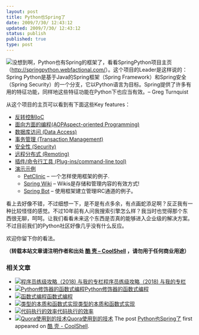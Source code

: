 ```yaml
---
layout: post
title: Python也Spring了
date: 2009/7/30/ 12:43:12
updated: 2009/7/30/ 12:43:12
status: publish
published: true
type: post
---
```


![](http://springpython.webfactional.com/reference/html/images/spring_python_white.png)没想到啊，Python也有Spring的框架了，看看SpringPython项目主页（<http://springpython.webfactional.com/>）。这个项目的Leader是这样说的：Spring Python是基于Java的Spring框架（Spring Framework）和Spring安全（Spring Security）的一个分支，它以Python语言为目标。Spring提供了许多有用的特征功能，同样地这些特征功能在Python下也应当有效。– Greg Turnquist



从这个项目的主页可以看到有下面这些Key features：


* [反转控制IoC](https://coolshell.cn/wp-admin/reference/html/objects.html)
* [面向方面的编程(AOPAspect-oriented Programming)](https://coolshell.cn/wp-admin/reference/html/aop.html)
* [数据库访问 (Data Access)](https://coolshell.cn/wp-admin/reference/html/dao.html)
* [事务管理 (Transaction Management)](https://coolshell.cn/wp-admin/reference/html/transaction.html)
* [安全性 (Security)](https://coolshell.cn/wp-admin/reference/html/security.html)
* [远程分布式 (Remoting)](https://coolshell.cn/wp-admin/reference/html/remoting.html)
* [插件/命令行工具 (Plug-ins/command-line tool)](https://coolshell.cn/wp-admin/reference/html/plugins.html)
* [演示示例](https://coolshell.cn/wp-admin/reference/html/samples.html)
	+ [PetClinic](https://coolshell.cn/wp-admin/reference/html/samples.html#samples-petclinic) – 一个怎样使用框架的例子.
	+ [Spring Wiki](https://coolshell.cn/wp-admin/reference/html/samples.html#samples-springwiki) – Wikis是存储和管理内容的有效方式!
	+ [Spring Bot](https://coolshell.cn/wp-admin/reference/html/samples.html#samples-springbot) – 使用框架建立管理IRC通道的例子。


看上去好像不错，不过细想一下，是不是有点多余，有点画蛇添足啊？反正我有一种比较怪怪的感觉。不过10年前有人问我搜索引擎怎么样？我当时也觉得那个东西很无聊，呵呵。让我们看看未来这个东西是否真的能够进入企业级的解决方案。不过目前我们的Python社区好像几乎没有什么反应。


欢迎你留下你的看法。



**（转载本站文章请注明作者和出处 [酷 壳 – CoolShell](https://coolshell.cn/) ，请勿用于任何商业用途）**



### 相关文章

* [![程序员练级攻略（2018)  与我的专栏](https://coolshell.cn/wp-content/uploads/2018/05/300x262-150x150.jpg)](https://coolshell.cn/articles/18360.html)[程序员练级攻略（2018) 与我的专栏](https://coolshell.cn/articles/18360.html)
* [![Python修饰器的函数式编程](https://coolshell.cn/wp-content/uploads/2014/03/snake-hat-new-year-schedule-800x960-150x150.jpg)](https://coolshell.cn/articles/11265.html)[Python修饰器的函数式编程](https://coolshell.cn/articles/11265.html)
* [![函数式编程](https://coolshell.cn/wp-content/uploads/2013/12/yoda-lambda-150x150.png)](https://coolshell.cn/articles/10822.html)[函数式编程](https://coolshell.cn/articles/10822.html)
* [![类型的本质和函数式实现](https://coolshell.cn/wp-content/plugins/wordpress-23-related-posts-plugin/static/thumbs/5.jpg)](https://coolshell.cn/articles/10169.html)[类型的本质和函数式实现](https://coolshell.cn/articles/10169.html)
* [![代码执行的效率](https://coolshell.cn/wp-content/uploads/2012/07/muxnt-150x150.jpg)](https://coolshell.cn/articles/7886.html)[代码执行的效率](https://coolshell.cn/articles/7886.html)
* [![Quora使用到的技术](https://coolshell.cn/wp-content/plugins/wordpress-23-related-posts-plugin/static/thumbs/29.jpg)](https://coolshell.cn/articles/4939.html)[Quora使用到的技术](https://coolshell.cn/articles/4939.html)
The post [Python也Spring了](https://coolshell.cn/articles/1204.html) first appeared on [酷 壳 - CoolShell](https://coolshell.cn).